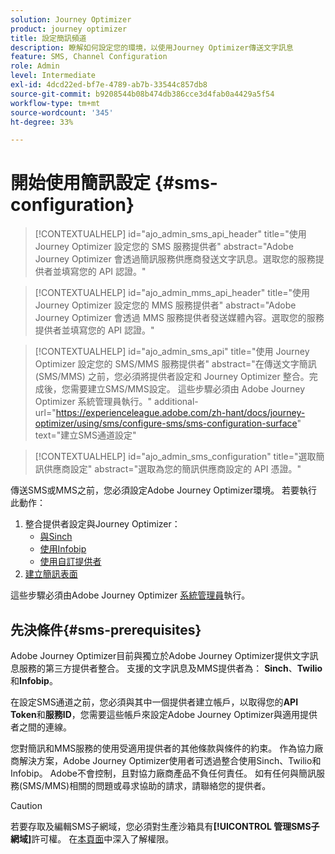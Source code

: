```yaml
---
solution: Journey Optimizer
product: journey optimizer
title: 設定簡訊頻道
description: 瞭解如何設定您的環境，以使用Journey Optimizer傳送文字訊息
feature: SMS, Channel Configuration
role: Admin
level: Intermediate
exl-id: 4dcd22ed-bf7e-4789-ab7b-33544c857db8
source-git-commit: b9208544b08b474db386cce3d4fab0a4429a5f54
workflow-type: tm+mt
source-wordcount: '345'
ht-degree: 33%

---
```


# 開始使用簡訊設定 {#sms-configuration}

>[!CONTEXTUALHELP]
>id="ajo_admin_sms_api_header"
>title="使用 Journey Optimizer 設定您的 SMS 服務提供者"
>abstract="Adobe Journey Optimizer 會透過簡訊服務供應商發送文字訊息。選取您的服務提供者並填寫您的 API 認證。"

>[!CONTEXTUALHELP]
>id="ajo_admin_mms_api_header"
>title="使用 Journey Optimizer 設定您的 MMS 服務提供者"
>abstract="Adobe Journey Optimizer 會透過 MMS 服務提供者發送媒體內容。選取您的服務提供者並填寫您的 API 認證。"

>[!CONTEXTUALHELP]
>id="ajo_admin_sms_api"
>title="使用 Journey Optimizer 設定您的 SMS/MMS 服務提供者"
>abstract="在傳送文字簡訊 (SMS/MMS) 之前，您必須將提供者設定和 Journey Optimizer 整合。完成後，您需要建立SMS/MMS設定。 這些步驟必須由 Adobe Journey Optimizer 系統管理員執行。"
>additional-url="https://experienceleague.adobe.com/zh-hant/docs/journey-optimizer/using/sms/configure-sms/sms-configuration-surface" text="建立SMS通道設定"

>[!CONTEXTUALHELP]
>id="ajo_admin_sms_configuration"
>title="選取簡訊供應商設定"
>abstract="選取為您的簡訊供應商設定的 API 憑證。"

傳送SMS或MMS之前，您必須設定Adobe Journey Optimizer環境。 若要執行此動作：

1. 整合提供者設定與Journey Optimizer：
   * [與Sinch](sms-configuration-sinch.md)
   * [使用Infobip](sms-configuration-infobip.md)
   * [使用自訂提供者](sms-configuration-custom.md)
1. [建立簡訊表面](sms-configuration-surface.md)

這些步驟必須由Adobe Journey Optimizer [系統管理員](../start/path/administrator.md)執行。

## 先決條件{#sms-prerequisites}

Adobe Journey Optimizer目前與獨立於Adobe Journey Optimizer提供文字訊息服務的第三方提供者整合。 支援的文字訊息及MMS提供者為： **Sinch**、**Twilio**&#x200B;和&#x200B;**Infobip**。

在設定SMS通道之前，您必須與其中一個提供者建立帳戶，以取得您的&#x200B;**API Token**&#x200B;和&#x200B;**服務ID**，您需要這些帳戶來設定Adobe Journey Optimizer與適用提供者之間的連線。

您對簡訊和MMS服務的使用受適用提供者的其他條款與條件的約束。 作為協力廠商解決方案，Adobe Journey Optimizer使用者可透過整合使用Sinch、Twilio和Infobip。 Adobe不會控制，且對協力廠商產品不負任何責任。 如有任何與簡訊服務(SMS/MMS)相關的問題或尋求協助的請求，請聯絡您的提供者。

>[!CAUTION]
>
>若要存取及編輯SMS子網域，您必須對生產沙箱具有&#x200B;**[!UICONTROL 管理SMS子網域]**&#x200B;許可權。 在[本頁面](../administration/high-low-permissions.md#administration-permissions)中深入了解權限。
>

